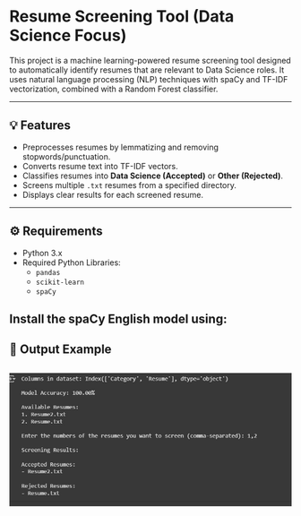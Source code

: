 # Resume Screening Tool (Data Science Focus)

This project is a machine learning-powered resume screening tool designed to automatically identify resumes that are relevant to Data Science roles. It uses natural language processing (NLP) techniques with spaCy and TF-IDF vectorization, combined with a Random Forest classifier.

---

## 💡 Features

- Preprocesses resumes by lemmatizing and removing stopwords/punctuation.
- Converts resume text into TF-IDF vectors.
- Classifies resumes into **Data Science (Accepted)** or **Other (Rejected)**.
- Screens multiple `.txt` resumes from a specified directory.
- Displays clear results for each screened resume.

---

## ⚙️ Requirements

- Python 3.x
- Required Python Libraries:
  - `pandas`
  - `scikit-learn`
  - `spaCy`

Install the spaCy English model using:
---
## 📸 Output Example

![Bias Mitigation Output](Output.jpeg)
---
